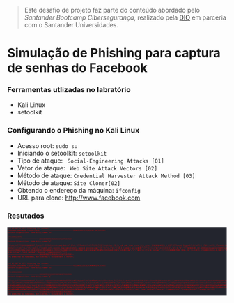 
>Este desafio de projeto faz parte do conteúdo abordado pelo *Santander Bootcamp Cibersegurança*,
>realizado pela [DIO](https://web.dio.me/track/santander-bootcamp-ciberseguranca?tab=about)
>em parceria com o Santander Universidades.

# Simulação de Phishing para captura de senhas do Facebook

### Ferramentas utlizadas no labratório

- Kali Linux
- setoolkit

### Configurando o Phishing no Kali Linux

- Acesso root: ``` sudo su ```
- Iniciando o setoolkit: ``` setoolkit ```
- Tipo de ataque: ``` Social-Engineering Attacks [01]```
- Vetor de ataque: ``` Web Site Attack Vectors [02]```
- Método de ataque: ```Credential Harvester Attack Method [03]```
- Método de ataque: ``` Site Cloner[02] ```
- Obtendo o endereço da máquina: ``` ifconfig ```
- URL para clone: http://www.facebook.com

### Resutados

![Alt text](./passwd.png "Optional title")
